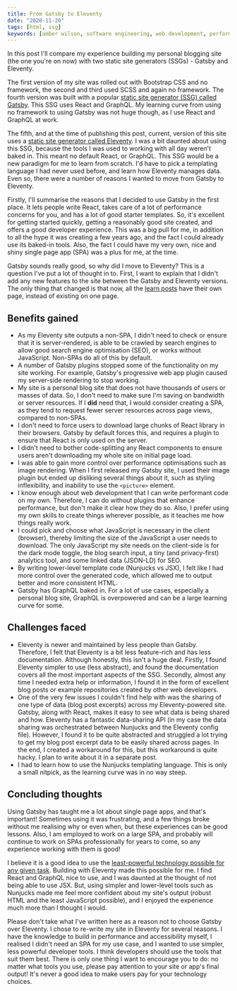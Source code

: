 ```yaml
---
title: From Gatsby to Eleventy
date: "2020-11-20"
tags: [html, ssg]
keywords: [amber wilson, software engineering, web development, performance, accessibility, gatsby, eleventy, static site, static site generator, javascript]
---
```


In this post I'll compare my experience building my personal blogging site (the one you're on now) with two static site generators (SSGs) - Gatsby and Eleventy.

The first version of my site was rolled out with Bootstrap CSS and no framework, the second and third used SCSS and again no framework. The fourth version was built with a popular <a href="https://www.gatsbyjs.com/">static site generator (SSG) called Gatsby</a>. This SSG uses React and GraphQL. My learning curve from using no framework to using Gatsby was not huge though, as I use React and GraphQL at work.

The fifth, and at the time of publishing this post, current, version of this site uses a <a href="https://www.11ty.dev/">static site generator called Eleventy</a>. I was a bit daunted about using this SSG, because the tools I was used to working with all day weren't baked in. This meant no default React, or GraphQL. This SSG would be a new paradigm for me to learn from scratch. I'd have to pick a templating language I had never used before, and learn how Eleventy manages data. Even so, there were a number of reasons I wanted to move from Gatsby to Eleventy.

Firstly, I'll summarise the reasons that I decided to use Gatsby in the first place. It lets people write React, takes care of a lot of performance concerns for you, and has a lot of good starter templates. So, it's excellent for getting started quickly, getting a reasonably good site created, and offers a good developer experience. This was a big pull for me, in addition to all the hype it was creating a few years ago, and the fact I could already use its baked-in tools. Also, the fact I could have my very own, nice and shiny single page app (SPA) was a plus for me, at the time.

Gatsby sounds really good, so why did I move to Eleventy? This is a question I've put a lot of thought in to. First, I want to explain that I didn't add any new features to the site between the Gatsby and Eleventy versions. The only thing that changed is that now, all the <a href="/learn">learn posts</a> have their own page, instead of existing on one page.

<h2>Benefits gained</h2>

- As my Eleventy site outputs a non-SPA, I didn't need to check or ensure that it is server-rendered, is able to be crawled by search engines to allow good search engine optimisation (SEO), or works without JavaScript. Non-SPAs do all of this by default.
- A number of Gatsby plugins stopped some of the functionality on my site working. For example, Gatsby's progressive web app plugin caused my server-side rendering to stop working.
- My site is a personal blog site that does not have thousands of users or masses of data. So, I don't need to make sure I'm saving on bandwidth or server resources. If I <strong>did</strong> need that, I would consider creating a SPA, as they tend to request fewer server resources across page views, compared to non-SPAs.
- I don't need to force users to download large chunks of React library in their browsers. Gatsby by default forces this, and requires a plugin to ensure that React is only used on the server.
- I didn't need to bother code-splitting any React components to ensure users aren't downloading my whole site on initial page load.
- I was able to gain more control over performance optimisations such as image rendering. When I first released my Gatsby site, I used their image plugin but ended up disliking several things about it, such as styling inflexibility, and inability to use the `<picture>` element.
- I know enough about web development that I can write performant code on my own. Therefore, I can do without plugins that enhance performance, but don't make it clear how they do so. Also, I prefer using my own skills to create things wherever possible, as it teaches me how things really work.
- I could pick and choose what JavaScript is necessary in the client (browser), thereby limiting the size of the JavaScript a user needs to download. The only JavaScript my site needs on the client-side is for the dark mode toggle, the blog search input, a tiny (and privacy-first) analytics tool, and some linked data (JSON-LD) for SEO.
- By writing lower-level template code (Nunjucks vs JSX), I felt like I had more control over the generated code, which allowed me to output better and more consistent HTML.
- Gatsby has GraphQL baked in. For a lot of use cases, especially a personal blog site, GraphQL is overpowered and can be a large learning curve for some.

<h2>Challenges faced</h2>

- Eleventy is newer and maintained by less people than Gatsby. Therefore, I felt that Eleventy is a bit less feature-rich and has less documentation. Although honestly, this isn't a huge deal. Firstly, I found Eleventy simpler to use (less abstract), and found the documentation covers all the most important aspects of the SSG. Secondly, almost any time I needed extra help or information, I found it in the form of excellent blog posts or example repositories created by other web developers.
- One of the very few issues I couldn't find help with was the sharing of one type of data (blog post excerpts) across my Eleventy-powered site. Gatsby, along with React, makes it easy to see what data is being shared and how. Eleventy has a fantastic data-sharing API (in my case the data sharing was orchestrated between Nunjucks and the Eleventy config file). However, I found it to be quite abstracted and struggled a lot trying to get my blog post excerpt data to be easily shared across pages. In the end, I created a workaround for this, but this workaround is quite hacky. I plan to write about it in a separate post.
- I had to learn how to use the Nunjucks templating language. This is only a small nitpick, as the learning curve was in no way steep.

<h2>Concluding thoughts</h2>

Using Gatsby has taught me a lot about single page apps, and that's important! Sometimes using it was frustrating, and a few things broke without me realising why or even when, but these experiences can be good lessons. Also, I am employed to work on a large SPA, and probably will continue to work on SPAs professionally for years to come, so any experience working with them is good! 

I believe it is a good idea to use the <a href="https://adactio.com/journal/14327">least-powerful technology possible for any given task</a>. Building with Eleventy made this possible for me. I find React and GraphQL nice to use, and I was daunted at the thought of not being able to use JSX. But, using simpler and lower-level tools such as Nunjucks made me feel more confident about my site's output (robust HTML and the least JavaScript possible), and I enjoyed the experience much more than I thought I would.

Please don't take what I've written here as a reason not to choose Gatsby over Eleventy. I chose to re-write my site in Eleventy for several reasons. I have the knowledge to build in performance and accessibility myself, I realised I didn't need an SPA for my use case, and I wanted to use simpler, less powerful developer tools. I think developers should use the tools that suit them best. There is only one thing I want to encourage you to do: no matter what tools you use, please pay attention to your site or app's final output! It's never a good idea to make users pay for your technology choices.

